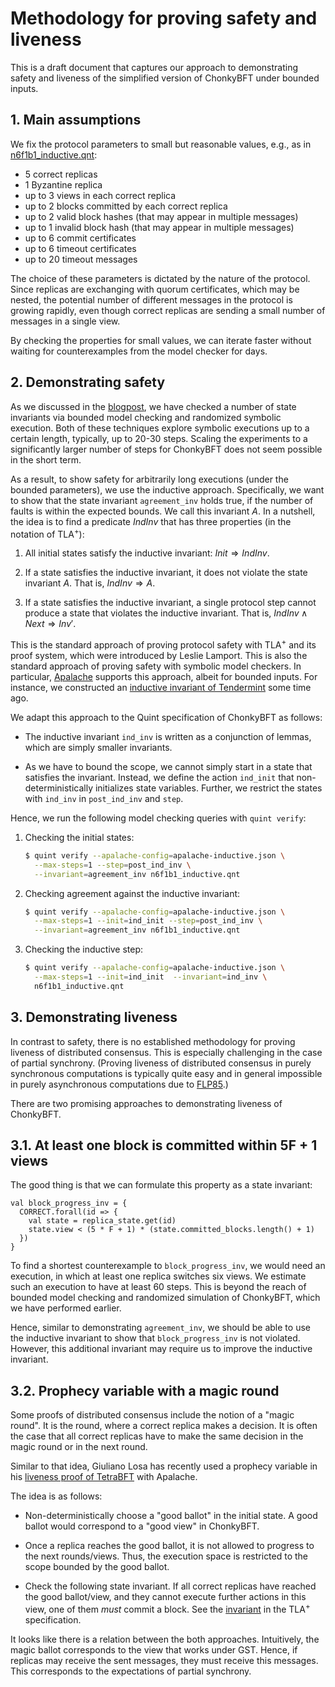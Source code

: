 # Methodology for proving safety and liveness

This is a draft document that captures our approach to demonstrating safety and
liveness of the simplified version of ChonkyBFT under bounded inputs.

## 1. Main assumptions

We fix the protocol parameters to small but reasonable values, e.g., as in
[n6f1b1_inductive.qnt][]:

   - 5 correct replicas
   - 1 Byzantine replica
   - up to 3 views in each correct replica
   - up to 2 blocks committed by each correct replica
   - up to 2 valid block hashes (that may appear in multiple messages)
   - up to 1 invalid block hash (that may appear in multiple messages)
   - up to 6 commit certificates
   - up to 6 timeout certificates
   - up to 20 timeout messages

The choice of these parameters is dictated by the nature of the protocol.  Since
replicas are exchanging with quorum certificates, which may be nested, the
potential number of different messages in the protocol is growing rapidly, even
though correct replicas are sending a small number of messages in a single view.

By checking the properties for small values, we can iterate faster without
waiting for counterexamples from the model checker for days.

## 2. Demonstrating safety

As we discussed in the [blogpost][], we have checked a number of state
invariants via bounded model checking and randomized symbolic execution. Both of
these techniques explore symbolic executions up to a certain length, typically,
up to 20-30 steps. Scaling the experiments to a significantly larger number of
steps for ChonkyBFT does not seem possible in the short term. 

As a result, to show safety for arbitrarily long executions (under the bounded
parameters), we use the inductive approach. Specifically, we want to show that
the state invariant `agreement_inv` holds true, if the number of faults is
within the expected bounds. We call this invariant $A$.  In a nutshell, the idea
is to find a predicate $IndInv$ that has three properties (in the notation of
TLA<sup>+</sup>):

 1. All initial states satisfy the inductive invariant: $Init \Rightarrow IndInv$.
 
 1. If a state satisfies the inductive invariant, it does not violate the state
 invariant $A$. That is, $IndInv \Rightarrow A$.
 
 1. If a state satisfies the inductive invariant, a single protocol step cannot
    produce a state that violates the inductive invariant. That is,
    $IndInv \land Next \Rightarrow Inv'$.

This is the standard approach of proving protocol safety with TLA<sup>+</sup>
and its proof system, which were introduced by Leslie Lamport. This is also the
standard approach of proving safety with symbolic model checkers. In particular,
[Apalache][] supports this approach, albeit for bounded inputs. For instance, we
constructed an [inductive invariant of Tendermint][tendermint-inductive] some
time ago.

We adapt this approach to the Quint specification of ChonkyBFT as follows:

 - The inductive invariant `ind_inv` is written as a conjunction of lemmas,
   which are simply smaller invariants.

 - As we have to bound the scope, we cannot simply start in a state that
 satisfies the invariant. Instead, we define the action `ind_init` that
 non-deterministically initializes state variables. Further, we restrict the
 states with `ind_inv` in `post_ind_inv` and `step`.

Hence, we run the following model checking queries with `quint verify`:

 1. Checking the initial states:
 
    ```sh
    $ quint verify --apalache-config=apalache-inductive.json \
      --max-steps=1 --step=post_ind_inv \
      --invariant=agreement_inv n6f1b1_inductive.qnt
    ```

 1. Checking agreement against the inductive invariant:
 
    ```sh
    $ quint verify --apalache-config=apalache-inductive.json \
      --max-steps=1 --init=ind_init --step=post_ind_inv \
      --invariant=agreement_inv n6f1b1_inductive.qnt
    ```

 1. Checking the inductive step:
 
    ```sh
    $ quint verify --apalache-config=apalache-inductive.json \
      --max-steps=1 --init=ind_init  --invariant=ind_inv \
      n6f1b1_inductive.qnt
    ```
 
## 3. Demonstrating liveness

In contrast to safety, there is no established methodology for proving liveness
of distributed consensus. This is especially challenging in the case of partial
synchrony. (Proving liveness of distributed consensus in purely synchronous
computations is typically quite easy and in general impossible in purely asynchronous computations due to [FLP85][].)

There are two promising approaches to demonstrating liveness of ChonkyBFT.

## 3.1. At least one block is committed within 5F + 1 views

The good thing is that we can formulate this property as a state invariant:

```quint
val block_progress_inv = {
  CORRECT.forall(id => {
    val state = replica_state.get(id)
    state.view < (5 * F + 1) * (state.committed_blocks.length() + 1)
  })
}
```

To find a shortest counterexample to `block_progress_inv`, we would need an
execution, in which at least one replica switches six views. We estimate such an
execution to have at least 60 steps. This is beyond the reach of bounded model
checking and randomized simulation of ChonkyBFT, which we have performed
earlier.

Hence, similar to demonstrating `agreement_inv`, we should be able to use the
inductive invariant to show that `block_progress_inv` is not violated.  However,
this additional invariant may require us to improve the inductive invariant.

## 3.2. Prophecy variable with a magic round

Some proofs of distributed consensus include the notion of a "magic round".  It
is the round, where a correct replica makes a decision. It is often the case
that all correct replicas have to make the same decision in the magic round or
in the next round.

Similar to that idea, Giuliano Losa has recently used a prophecy variable in
his [liveness proof of TetraBFT][tetrabft-liveness] with Apalache.

The idea is as follows:

 - Non-deterministically choose a "good ballot" in the initial state.  A good
 ballot would correspond to a "good view" in ChonkyBFT.
 
 - Once a replica reaches the good ballot, it is not allowed to progress to the
 next rounds/views. Thus, the execution space is restricted to the scope bounded
 by the good ballot.
 
 - Check the following state invariant. If all correct replicas have reached the
 good ballot/view, and they cannot execute further actions in this view, one of
 them *must* commit a block. See the [invariant][tetratla-liveness] in the
 TLA<sup>+</sup> specification.

It looks like there is a relation between the both approaches. Intuitively, the
magic ballot corresponds to the view that works under GST. Hence, if replicas
may receive the sent messages, they must receive this messages. This corresponds
to the expectations of partial synchrony.


[n6f1b1_inductive.qnt]: ./n6f1b1_inductive.qnt
[blogpost]: https://protocols-made-fun.com/consensus/matterlabs/quint/specification/modelchecking/2024/07/29/chonkybft.html
[Apalache]: https://github.com/apalache-mc/apalache
[tendermint-inductive]: https://github.com/cometbft/cometbft/blob/main/spec/light-client/accountability/TendermintAccInv_004_draft.tla
[FLP85]: https://dl.acm.org/doi/10.1145/3149.214121
[tetrabft-liveness]: https://github.com/nano-o/tetrabft-tla/tree/main
[tetratla-liveness]: https://github.com/nano-o/tetrabft-tla/blob/91916dfca49a5d59809212c1687b5680e0c98270/TetraBFT.tla#L227